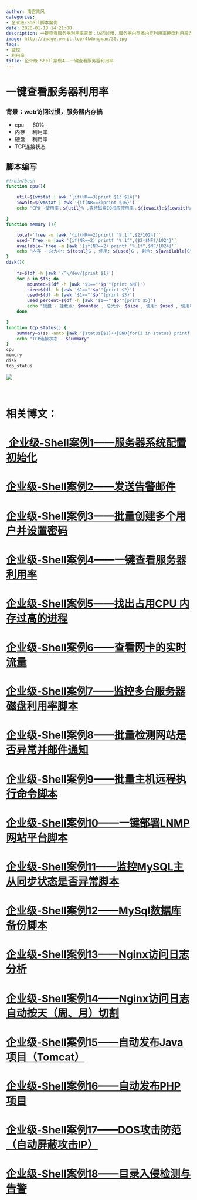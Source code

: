 ```yaml
---
author: 南宫乘风
categories:
- 企业级-Shell脚本案例
date: 2020-01-18 14:21:08
description: 一键查看服务器利用率背景：访问过慢，服务器内存搞内存利用率硬盘利用率连接状态脚本编写使用率：等待磁盘相应使用率：内存总大小使用剩余硬盘挂载点总大小使用使用率连接状态相关博文：企业级案例服务器系统配置初。。。。。。。
image: http://image.ownit.top/4kdongman/30.jpg
tags:
- 监控
- 利用率
title: 企业级-Shell案例4——一键查看服务器利用率
---
```


<!--more-->

# 一键查看服务器利用率

### 背景：web访问过慢，服务器内存搞

- cpu      60\%
- 内存     利用率
- 硬盘     利用率
- TCP连接状态

## 脚本编写

```bash
#!/bin/bash
function cpu(){
	
	util=$(vmstat | awk '{if(NR==3)print $13+$14}')
	iowait=$(vmstat | awk '{if(NR==3)print $16}')
	echo "CPU -使用率：${util}% ,等待磁盘IO相应使用率：${iowait}:${iowait}%"

}
function memory (){

	total=`free -m |awk '{if(NR==2)printf "%.1f",$2/1024}'`
    used=`free -m |awk '{if(NR==2) printf "%.1f",($2-$NF)/1024}'`
    available=`free -m |awk '{if(NR==2) printf "%.1f",$NF/1024}'`
    echo "内存 - 总大小: ${total}G , 使用: ${used}G , 剩余: ${available}G"
}
disk(){
	
	fs=$(df -h |awk '/^\/dev/{print $1}')
    for p in $fs; do
        mounted=$(df -h |awk '$1=="'$p'"{print $NF}')
        size=$(df -h |awk '$1=="'$p'"{print $2}')
        used=$(df -h |awk '$1=="'$p'"{print $3}')
        used_percent=$(df -h |awk '$1=="'$p'"{print $5}')
        echo "硬盘 - 挂载点: $mounted , 总大小: $size , 使用: $used , 使用率: $used_percent"
    done

}
function tcp_status() {
    summary=$(ss -antp |awk '{status[$1]++}END{for(i in status) printf i":"status[i]" "}')
    echo "TCP连接状态 - $summary"
}
cpu
memory
disk
tcp_status
```

![](http://image.ownit.top/csdn/20200118140907708.png)

 

# 相关博文：

# [ 企业级-Shell案例1——服务器系统配置初始化](https://blog.csdn.net/heian_99/article/details/104027379)

# [企业级-Shell案例2——发送告警邮件](https://blog.csdn.net/heian_99/article/details/104028229)

# [企业级-Shell案例3——批量创建多个用户并设置密码](https://blog.csdn.net/heian_99/article/details/104028407)

# [企业级-Shell案例4——一键查看服务器利用率](https://blog.csdn.net/heian_99/article/details/104028739)

# [企业级-Shell案例5——找出占用CPU 内存过高的进程](https://blog.csdn.net/heian_99/article/details/104030019)

# [企业级-Shell案例6——查看网卡的实时流量](https://blog.csdn.net/heian_99/article/details/104030173)

# [企业级-Shell案例7——监控多台服务器磁盘利用率脚本](https://blog.csdn.net/heian_99/article/details/104031458)

# [企业级-Shell案例8——批量检测网站是否异常并邮件通知](https://blog.csdn.net/heian_99/article/details/104032121)

# [企业级-Shell案例9——批量主机远程执行命令脚本](https://blog.csdn.net/heian_99/article/details/104039706)

# [企业级-Shell案例10——一键部署LNMP网站平台脚本](https://blog.csdn.net/heian_99/article/details/104039886)

# [企业级-Shell案例11——监控MySQL主从同步状态是否异常脚本](https://blog.csdn.net/heian_99/article/details/104040379)

# [企业级-Shell案例12——MySql数据库备份脚本](https://blog.csdn.net/heian_99/article/details/104061077)

# [企业级-Shell案例13——Nginx访问日志分析](https://blog.csdn.net/heian_99/article/details/104061361)

# [企业级-Shell案例14——Nginx访问日志自动按天（周、月）切割](https://blog.csdn.net/heian_99/article/details/104061818)

# [企业级-Shell案例15——自动发布Java项目（Tomcat）](https://blog.csdn.net/heian_99/article/details/104062470)

# [企业级-Shell案例16——自动发布PHP项目](https://blog.csdn.net/heian_99/article/details/104062967)

# [企业级-Shell案例17——DOS攻击防范（自动屏蔽攻击IP）](https://blog.csdn.net/heian_99/article/details/104063402)

# [企业级-Shell案例18——目录入侵检测与告警](https://blog.csdn.net/heian_99/article/details/104063746)